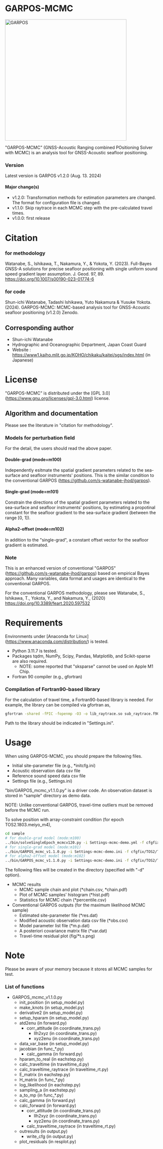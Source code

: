 # GARPOS-MCMC

<img src="https://github.com/s-watanabe-jhod/garpos/assets/68180987/ed955d3c-4c3b-4ca3-91d5-f57b876cfa7b" width=400 alt="GARPOS">

"GARPOS-MCMC" (GNSS-Acoustic Ranging combined POsitioning Solver with MCMC) is an analysis tool for GNSS-Acoustic seafloor positioning.

### Version
Latest version is GARPOS v1.2.0 (Aug. 13. 2024)

#### Major change(s)
* v1.2.0: Transformation methods for estimation parameters are changed. The format for configuration file is changed. 
* v1.1.0: Skip raytrace in each MCMC step with the pre-calculated travel times.
* v1.0.0: first release

# Citation

### for methodology

Watanabe, S., Ishikawa, T., Nakamura, Y., & Yokota, Y. (2023). Full-Bayes GNSS-A solutions for precise seafloor positioning with single uniform sound speed gradient layer assumption. J. Geod. 97, 89. https://doi.org/10.1007/s00190-023-01774-6

### for code

Shun-ichi Watanabe, Tadashi Ishikawa, Yuto Nakamura & Yusuke Yokota. (2024). GARPOS-MCMC: MCMC-based analysis tool for GNSS-Acoustic seafloor positioning (v1.2.0) Zenodo. 

## Corresponding author

* Shun-ichi Watanabe
* Hydrographic and Oceanographic Department, Japan Coast Guard
* Website : https://www1.kaiho.mlit.go.jp/KOHO/chikaku/kaitei/sgs/index.html (in Japanese)


# License

"GARPOS-MCMC" is distributed under the [GPL 3.0] (https://www.gnu.org/licenses/gpl-3.0.html) license.


## Algorithm and documentation

Please see the literature in "citation for methodology".

### Models for perturbation field

For the detail, the users should read the above paper.

#### Double-grad (mode=m100)

Independently esitmate the spatial gradient parameters related to the sea-surface and seafloor instruments' positions. 
This is the similar condition to the conventional GARPOS (https://github.com/s-watanabe-jhod/garpos).

#### Single-grad (mode=m101)

Constrain the directions of the spatial gradient parameters related to the sea-surface and seafloor instruments' positions, by estimating a propotinal constant for the seafloor gradient to the sea-surface gradient (between the range [0, 1]).

#### Alpha2-offset (mode=m102)

In addition to the "single-grad", a constant offset vector for the seafloor gradient is estimated. 

### Note

This is an enhanced version of conventional "GARPOS" (https://github.com/s-watanabe-jhod/garpos) based on empirical Bayes approach. Many variables, data format and usages are identical to the conventional GARPOS.

For the conventional GARPOS methodology, please see Watanabe, S., Ishikawa, T., Yokota, Y., and Nakamura, Y., (2020) https://doi.org/10.3389/feart.2020.597532

# Requirements

Environments under [Anaconda for Linux] (https://www.anaconda.com/distribution/) is tested.

* Python 3.11.7 is tested.
* Packages tqdm, NumPy, Scipy, Pandas, Matplotlib, and Scikit-sparse are also required.
  * NOTE: some reported that "sksparse" cannot be used on Apple M1 Chip. 
* Fortran 90 compiler (e.g., gfortran)

### Compilation of Fortran90-based library

For the calculation of travel time, a Fortran90-based library is needed.
For example, the library can be compiled via gfortran as,

```bash
gfortran -shared -fPIC -fopenmp -O3 -o lib_raytrace.so sub_raytrace.f90 lib_raytrace.f90
```

Path to the library should be indicated in "Settings.ini".


# Usage

When using GARPOS-MCMC, you should prepare the following files.
* Initial site-parameter file (e.g., *initcfg.ini)
* Acoustic observation data csv file
* Reference sound speed data csv file
* Settings file (e.g., Settings.ini)

"bin/GARPOS_mcmc_v1.1.0.py" is a driver code. 
An observation dataset is stored in "sample" directory as demo data.

NOTE: Unlike conventional GARPOS, travel-time outliers must be removed before the MCMC run.

To solve position with array-constraint condition (for epoch TOS2.1803.meiyo_m4),

```bash
cd sample
# for double-grad model (mode:m100)
../bin/solveSingleEpoch_mcmcv120.py -i Settings-mcmc-demo.yml -f cfgfix/TOS2/TOS2.1803.meiyo_m4-fix.ini -d demo100/TOS2 --mode m100
# for single-grad model (mode:m101)
../bin/GARPOS_mcmc_v1.1.0.py -i Settings-mcmc-demo.ini -f cfgfix/TOS2/TOS2.1803.meiyo_m4-fix.ini -d demo101/TOS2 --mode m101
# for alpha2-offset model (mode:m102)
../bin/GARPOS_mcmc_v1.1.0.py -i Settings-mcmc-demo.ini -f cfgfix/TOS2/TOS2.1803.meiyo_m4-fix.ini -d demo102/TOS2 --mode m102
```

The following files will be created in the directory (specified with "-d" option).

* MCMC results
  * MCMC sample chain and plot (*chain.csv, *chain.pdf)
  * Plot of MCMC samples' histogram (*hist.pdf)
  * Statistics for MCMC chain (*percentile.csv)
* Conventional GARPOS outputs (for the maximum likelihood MCMC sample)
  * Estimated site-parameter file (*res.dat)
  * Modified acoustic observation data csv file (*obs.csv)
  * Model parameter list file (*m.p.dat)
  * A posteriori covariance matrix file (*var.dat)
  * Travel-time residual plot (fig/*t.s.png)


# Note

Please be aware of your memory because it stores all MCMC samples for test.


### List of functions

+ GARPOS_mcmc_v1.1.0.py
  + init_position (in setup_model.py)
  + make_knots (in setup_model.py)
  + derivative2 (in setup_model.py)
  + setup_hparam (in setup_model.py)
  + atd2enu (in forward.py)
    + corr_attitude (in coordinate_trans.py)
      + llh2xyz (in coordinate_trans.py)
      + xyz2enu (in coordinate_trans.py)
  + data_var_base (in setup_model.py)
  + jacobian (in func_*.py)
    + calc_gamma (in forward.py)
  + hparam_to_real (in eachstep.py)
  + calc_traveltime (in traveltime_d.py)
  + calc_traveltime_raytrace (in traveltime_rt.py)
  + E_matrix (in eachstep.py)
  + H_matrix (in func_*.py)
  + log_likelihood (in eachstep.py)
  + sampling_a (in eachstep.py)
  + a_to_mp (in func_*.py)
  + calc_gamma (in forward.py)
  + calc_forward (in forward.py)
    + corr_attitude (in coordinate_trans.py)
      + llh2xyz (in coordinate_trans.py)
      + xyz2enu (in coordinate_trans.py)
    + calc_traveltime_raytrace (in traveltime_rt.py)
  + outresults (in output.py)
    + write_cfg (in output.py)
  + plot_residuals (in resplot.py)
  
